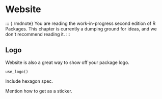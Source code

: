 # Website

::: {.rmdnote}
You are reading the work-in-progress second edition of R Packages. This chapter is currently a dumping ground for ideas, and we don't recommend reading it. :::

## Logo

Website is also a great way to show off your package logo.

`use_logo()`

Include hexagon spec.

Mention how to get as a sticker.
